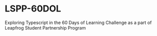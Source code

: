 # LSPP-60DOL
Exploring Typescript in the 60 Days of Learning Challenge as a part of Leapfrog Student Partnership Program
